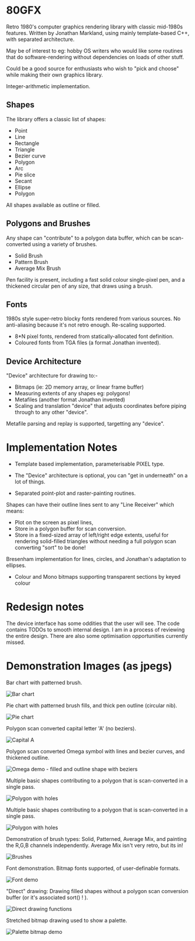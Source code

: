 80GFX
=====

Retro 1980's computer graphics rendering library with classic mid-1980s features.
Written by Jonathan Markland, using mainly template-based C++, with separated
architecture.

May be of interest to eg: hobby OS writers who would like some routines
that do software-rendering without dependencies on loads of other stuff.

Could be a good source for enthusiasts who wish to "pick and choose" while
making their own graphics library.

Integer-arithmetic implementation.




Shapes
------

The library offers a classic list of shapes:

- Point
- Line
- Rectangle
- Triangle
- Bezier curve
- Polygon
- Arc
- Pie slice
- Secant
- Ellipse
- Polygon 

All shapes available as outline or filled.



Polygons and Brushes
--------------------

Any shape can "contribute" to a polygon data buffer, which can be 
scan-converted using a variety of brushes.

- Solid Brush
- Pattern Brush
- Average Mix Brush

Pen facility is present, including a fast solid colour single-pixel pen,
and a thickened circular pen of any size, that draws using a brush.



Fonts
-----

1980s style super-retro blocky fonts rendered from various sources.
No anti-aliasing because it's not retro enough.
Re-scaling supported.

- 8*N pixel fonts, rendered from statically-allocated font definition.
- Coloured fonts from TGA files (a format Jonathan invented).



Device Architecture
-------------------

"Device" architecture for drawing to:-

- Bitmaps (ie: 2D memory array, or linear frame buffer)
- Measuring extents of any shapes  eg: polygons!
- Metafiles  (another format Jonathan invented)
- Scaling and translation "device" that adjusts coordinates before piping 
  through to any other "device".

Metafile parsing and replay is supported, targetting any "device".



Implementation Notes
====================

- Template based implementation, parameterisable PIXEL type.

- The "Device" architecture is optional, you can "get in underneath"
  on a lot of things.

- Separated point-plot and raster-painting routines.

Shapes can have their outline lines sent to any "Line Receiver"
which means:

- Plot on the screen as pixel lines, 
- Store in a polygon buffer for scan conversion.
- Store in a fixed-sized array of left/right edge extents, useful
  for rendering solid-filled triangles without needing a full
  polygon scan converting "sort" to be done!

Bresenham implementation for lines, circles, and Jonathan's 
adaptation to ellipses.


- Colour and Mono bitmaps supporting transparent sections by keyed colour


Redesign notes
==============
The device interface has some oddities that the user will see.
The code contains TODOs to smooth internal design.  I am in a 
process of reviewing the entire design.
There are also some optimisation opportunities currently missed.


Demonstration Images (as jpegs)
===============================

Bar chart with patterned brush.

![Bar chart](/Examples/BarChart.jpg)

Pie chart with patterned brush fills, and thick pen outline (circular nib).

![Pie chart](/Examples/PieChart.jpg)

Polygon scan converted capital letter 'A' (no beziers).

![Capital A](/Examples/CapitalA.jpg)

Polygon scan converted Omega symbol with lines and 
bezier curves, and thickened outline.

![Omega demo - filled and outline shape with beziers](/Examples/Omega.jpg)

Multiple basic shapes contributing to a polygon that is 
scan-converted in a single pass.

![Polygon with holes](/Examples/PolyWithHoles.jpg)

Multiple basic shapes contributing to a polygon that is 
scan-converted in a single pass.

![Polygon with holes](/Examples/PolyWithHoles2.jpg)

Demonstration of brush types: Solid, Patterned, Average Mix, 
and painting the R,G,B channels independently.  Average Mix isn't
very retro, but its in!

![Brushes](/Examples/Brushes.jpg)

Font demonstration.  Bitmap fonts supported, of user-definable formats.

![Font demo](/Examples/FontDemo.jpg)

"Direct" drawing:  Drawing filled shapes without a polygon scan 
conversion buffer (or it's associated sort() ! ).

![Direct drawing functions](/Examples/DirectFunctionsDemo.jpg)

Stretched bitmap drawing used to show a palette.

![Palette bitmap demo](/Examples/PaletteDemo.jpg)


